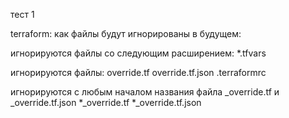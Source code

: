 тест 1

terraform:
как файлы будут игнорированы в будущем:

игнорируются файлы со следующим расширением:
*.tfvars

игнорируются файлы:
override.tf
override.tf.json
.terraformrc

игнорируются с любым началом названия файла _override.tf и _override.tf.json
*_override.tf
*_override.tf.json